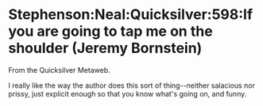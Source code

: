 
# Stephenson:Neal:Quicksilver:598:If you are going to tap me on the shoulder (Jeremy Bornstein)

From the Quicksilver Metaweb.

I really like the way the author does this sort of thing--neither salacious nor prissy, just explicit enough so that you know what's going on, and funny.
